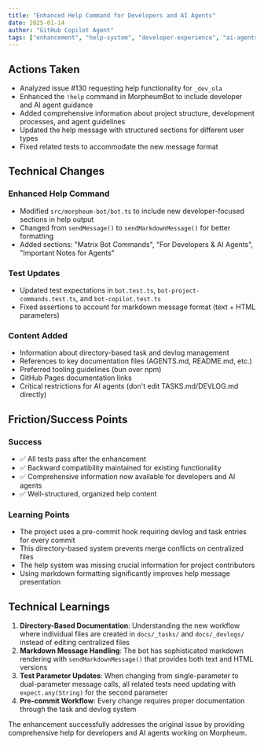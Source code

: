 ```yaml
---
title: "Enhanced Help Command for Developers and AI Agents"
date: 2025-01-14
author: "GitHub Copilot Agent"
tags: ["enhancement", "help-system", "developer-experience", "ai-agents"]
---
```


## Actions Taken

- Analyzed issue #130 requesting help functionality for `_dev_ola`
- Enhanced the `!help` command in MorpheumBot to include developer and AI agent guidance
- Added comprehensive information about project structure, development processes, and agent guidelines
- Updated the help message with structured sections for different user types
- Fixed related tests to accommodate the new message format

## Technical Changes

### Enhanced Help Command
- Modified `src/morpheum-bot/bot.ts` to include new developer-focused sections in help output
- Changed from `sendMessage()` to `sendMarkdownMessage()` for better formatting
- Added sections: "Matrix Bot Commands", "For Developers & AI Agents", "Important Notes for Agents"

### Test Updates
- Updated test expectations in `bot.test.ts`, `bot-project-commands.test.ts`, and `bot-copilot.test.ts`
- Fixed assertions to account for markdown message format (text + HTML parameters)

### Content Added
- Information about directory-based task and devlog management
- References to key documentation files (AGENTS.md, README.md, etc.)
- Preferred tooling guidelines (bun over npm)
- GitHub Pages documentation links
- Critical restrictions for AI agents (don't edit TASKS.md/DEVLOG.md directly)

## Friction/Success Points

### Success
- ✅ All tests pass after the enhancement
- ✅ Backward compatibility maintained for existing functionality
- ✅ Comprehensive information now available for developers and AI agents
- ✅ Well-structured, organized help content

### Learning Points
- The project uses a pre-commit hook requiring devlog and task entries for every commit
- This directory-based system prevents merge conflicts on centralized files
- The help system was missing crucial information for project contributors
- Using markdown formatting significantly improves help message presentation

## Technical Learnings

1. **Directory-Based Documentation**: Understanding the new workflow where individual files are created in `docs/_tasks/` and `docs/_devlogs/` instead of editing centralized files
2. **Markdown Message Handling**: The bot has sophisticated markdown rendering with `sendMarkdownMessage()` that provides both text and HTML versions
3. **Test Parameter Updates**: When changing from single-parameter to dual-parameter message calls, all related tests need updating with `expect.any(String)` for the second parameter
4. **Pre-commit Workflow**: Every change requires proper documentation through the task and devlog system

The enhancement successfully addresses the original issue by providing comprehensive help for developers and AI agents working on Morpheum.